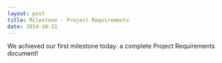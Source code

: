 ```yaml
---
layout: post
title: Milestone - Project Requirements
date: 2014-10-31
---
```


We achieved our first milestone today: a complete Project Requirements document! 